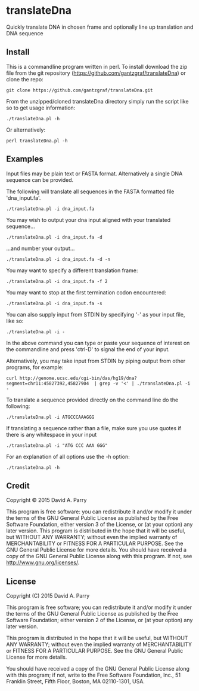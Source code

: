 # translateDna
Quickly translate DNA in chosen frame and optionally line up translation and DNA sequence

## Install

This is a commandline program written in perl. To install download the zip file from the git repository (https://github.com/gantzgraf/translateDna) or clone the repo:

    git clone https://github.com/gantzgraf/translateDna.git 

From the unzipped/cloned translateDna directory simply run the script like so to get usage information:

    ./translateDna.pl -h 

Or alternatively: 

    perl translateDna.pl -h

## Examples

Input files may be plain text or FASTA format. Alternatively a single DNA sequence can be provided.

The following will translate all sequences in the FASTA formatted file 'dna_input.fa'. 

    ./translateDna.pl -i dna_input.fa

You may wish to output your dna input aligned with your translated sequence...

    ./translateDna.pl -i dna_input.fa -d 

...and number your output...

    ./translateDna.pl -i dna_input.fa -d -n 

You may want to specify a different translation frame:

    ./translateDna.pl -i dna_input.fa -f 2

You may want to stop at the first termination codon encountered:

    ./translateDna.pl -i dna_input.fa -s 

You can also supply input from STDIN by specifying '-' as your input file, like so: 

    ./translateDna.pl -i - 

In the above command you can type or paste your sequence of interest on the commandline and press 'ctrl-D' to signal the end of your input.
    
Alternatively, you may take input from STDIN by piping output from other programs, for example: 

    curl http://genome.ucsc.edu/cgi-bin/das/hg19/dna?segment=chr11:45827392,45827904  | grep -v '<' | ./translateDna.pl -i - 

To translate a sequence provided directly on the command line do the following: 

    ./translateDna.pl -i ATGCCCAAAGGG

If translating a sequence rather than a file, make sure you use quotes if there is any whitespace in your input

    ./translateDna.pl -i "ATG CCC AAA GGG"

For an explanation of all options use the -h option:

    ./translateDna.pl -h 


## Credit

Copyright © 2015  David A. Parry

This program is free software: you can redistribute it and/or modify it under the terms of the GNU General Public License as published by the Free Software Foundation, either version 3 of the License, or (at your option) any later version. This program is distributed in the hope that it will be useful, but WITHOUT ANY WARRANTY; without even the implied warranty of MERCHANTABILITY or FITNESS FOR A PARTICULAR PURPOSE. See the GNU General Public License for more details. You should have received a copy of the GNU General Public License along with this program. If not, see <http://www.gnu.org/licenses/>.

## License

Copyright (C) 2015  David A. Parry

This program is free software; you can redistribute it and/or
modify it under the terms of the GNU General Public License
as published by the Free Software Foundation; either version 2
of the License, or (at your option) any later version.

This program is distributed in the hope that it will be useful,
but WITHOUT ANY WARRANTY; without even the implied warranty of
MERCHANTABILITY or FITNESS FOR A PARTICULAR PURPOSE.  See the
GNU General Public License for more details.

You should have received a copy of the GNU General Public License
along with this program; if not, write to the Free Software
Foundation, Inc., 51 Franklin Street, Fifth Floor, Boston, MA  02110-1301, USA.

